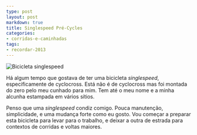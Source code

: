 ```yaml
---
type: post
layout: post
markdown: true
title: Singlespeed Pré-Cycles
categories:
- corridas-e-caminhadas
tags:
- recordar-2013
---
```


![Bicicleta singlespeed](https://lh6.googleusercontent.com/-oJ_VsFkS5Gk/UhsIsWUZgHI/AAAAAAAAfk4/gf-_AzmvywM/s640/DSC05181.JPG)

Há algum tempo que gostava de ter uma bicicleta _singlespeed_, especificamente
de cyclocross. Está não é de cyclocross mas foi montada do zero pelo meu
cunhado para mim. Tem até o meu nome e a minha alcunha estampada em vários sítios.

Penso que uma _singlespeed_ condiz comigo. Pouca manutenção, simplicidade, e uma
mudança forte como eu gosto. Vou começar a preparar esta bicicleta para levar
para o trabalho, e deixar a outra de estrada para contextos de corridas e voltas
maiores.
